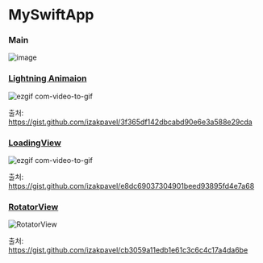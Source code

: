 # MySwiftApp
### Main
![image](https://user-images.githubusercontent.com/23237449/100498066-f92ef800-31a2-11eb-9a10-fb091348a037.png)

### [Lightning Animaion](https://github.com/ParkJongSang/MySwiftApp/blob/main/SwiftUIPrac/LightningView.swift)
![ezgif com-video-to-gif](https://user-images.githubusercontent.com/23237449/99954723-8bf81d00-2dc6-11eb-8f37-c8f3436a95be.gif)

출처: https://gist.github.com/izakpavel/3f365df142dbcabd90e6e3a588e29cda


### [LoadingView](https://github.com/ParkJongSang/MySwiftApp/blob/main/SwiftUIPrac/LoadingView.swift)
![ezgif com-video-to-gif](https://user-images.githubusercontent.com/23237449/100094597-9d135d80-2e9c-11eb-915f-ecca84e9ca5e.gif)

출처: https://gist.github.com/izakpavel/e8dc69037304901beed93895fd4e7a68


### [RotatorView](https://github.com/ParkJongSang/MySwiftApp/blob/main/SwiftUIPrac/RotatorView.swift)
![RotatorView](https://user-images.githubusercontent.com/23237449/100343309-8ac32c00-3022-11eb-95d6-f8515f43a450.gif)

출처: https://gist.github.com/izakpavel/cb3059a11edb1e61c3c6c4c17a4da6be

